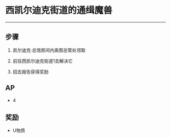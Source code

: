 # 西凯尔迪克街道的通缉魔兽

---

## 步骤

1. 凯尔迪克·总馆房间内奥图总管处领取

2. 前往西凯尔迪克街道1去解决它

3. 回去报告获得奖励

## AP

- 4

## 奖励

- U物质